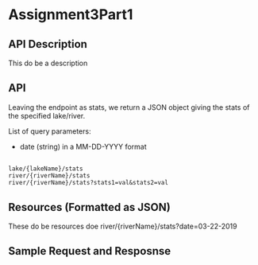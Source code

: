 # Assignment3Part1

## API Description  
  This do be a description 


## API  

Leaving the endpoint as stats, we return a JSON object giving the stats of the specified lake/river.

List of query parameters:  
- date (string) in a MM-DD-YYYY format

##
    lake/{lakeName}/stats
    river/{riverName}/stats
    river/{riverName}/stats?stats1=val&stats2=val



## Resources (Formatted as JSON)  

These do be resources doe
    river/{riverName}/stats?date=03-22-2019

## Sample Request and Resposnse 
